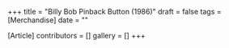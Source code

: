 +++
title = "Billy Bob Pinback Button (1986)"
draft = false
tags = [Merchandise]
date = ""

[Article]
contributors = []
gallery = []
+++